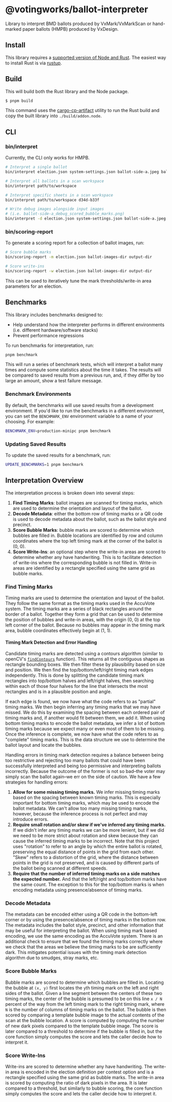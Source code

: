 # @votingworks/ballot-interpreter

Library to interpret BMD ballots produced by VxMark/VxMarkScan or hand-marked
paper ballots (HMPB) produced by VxDesign.

## Install

This library requires a
[supported version of Node and Rust](https://github.com/neon-bindings/neon#platform-support).
The easiest way to install Rust is via [rustup](https://rustup.rs/).

## Build

This will build both the Rust library and the Node package.

```sh
$ pnpm build
```

This command uses the
[cargo-cp-artifact](https://github.com/neon-bindings/cargo-cp-artifact) utility
to run the Rust build and copy the built library into `./build/addon.node`.

## CLI

### bin/interpret

Currently, the CLI only works for HMPB.

```sh
# Interpret a single ballot
bin/interpret election.json system-settings.json ballot-side-a.jpeg ballot-side-b.jpeg

# Interpret all ballots in a scan workspace
bin/interpret path/to/workspace

# Interpret specific sheets in a scan workspace
bin/interpret path/to/workspace d34d-b33f

# Write debug images alongside input images
# (i.e. ballot-side-a_debug_scored_bubble_marks.png)
bin/interpret -d election.json system-settings.json ballot-side-a.jpeg ballot-side-b.jpeg
```

### bin/scoring-report

To generate a scoring report for a collection of ballot images, run:

```sh
# Score bubble marks
bin/scoring-report -m election.json ballot-images-dir output-dir

# Score write-ins
bin/scoring-report -w election.json ballot-images-dir output-dir
```

This can be used to iteratively tune the mark thresholds/write-in area
parameters for an election.

## Benchmarks

This library includes benchmarks designed to:

- Help understand how the interpreter performs in different environments (i.e.
  different hardware/software stacks)
- Prevent performance regressions

To run benchmarks for interpretation, run:

```sh
pnpm benchmark
```

This will run a series of benchmark tests, which will interpret a ballot many
times and compute some statistics about the time it takes. The results will be
compared to saved results from a previous run, and, if they differ by too large
an amount, show a test failure message.

### Benchmark Environments

By default, the benchmarks will use saved results from a development
environment. If you'd like to run the benchmarks in a different environment, you
can set the `BENCHMARK_ENV` environment variable to a name of your choosing. For
example:

```sh
BENCHMARK_ENV=production-minipc pnpm benchmark
```

### Updating Saved Results

To update the saved results for a benchmark, run:

```sh
UPDATE_BENCHMARKS=1 pnpm benchmark
```

## Interpretation Overview

The interpretation process is broken down into several steps:

1. **Find Timing Marks**: ballot images are scanned for timing marks, which are
   used to determine the orientation and layout of the ballot.
2. **Decode Metadata**: either the bottom row of timing marks or a QR code is
   used to decode metadata about the ballot, such as the ballot style and
   precinct.
3. **Score Bubble Marks**: bubble marks are scored to determine which bubbles
   are filled in. Bubble locations are identified by row and column coordinates
   where the top left timing mark at the corner of the ballot is (0, 0).
4. **Score Write-Ins**: an optional step where the write-in areas are scored to
   determine whether any have handwriting. This is to facilitate detection of
   write-ins where the corresponding bubble is not filled in. Write-in areas are
   identified by a rectangle specified using the same grid as bubble marks.

### Find Timing Marks

Timing marks are used to determine the orientation and layout of the ballot.
They follow the same format as the timing marks used in the AccuVote system. The
timing marks are a series of black rectangles around the border of a ballot.
Together they form a grid that can be used to determine the position of bubbles
and write-in areas, with the origin (0, 0) at the top left corner of the ballot.
Because no bubbles may appear in the timing mark area, bubble coordinates
effectively begin at (1, 1).

#### Timing Mark Detection and Error Handling

Candidate timing marks are detected using a contours algorithm (similar to
openCV's
[`findContours`](https://docs.opencv.org/3.4/d4/d73/tutorial_py_contours_begin.html)
function). This returns all the contiguous shapes as rectangle bounding boxes.
We then filter these by plausibility based on size and position. We then find
the top/bottom/left/right timing mark edges independently. This is done by
splitting the candidate timing mark rectangles into top/bottom halves and
left/right halves, then searching within each of those four halves for the line
that intersects the most rectangles and is in a plausible position and angle.

If each edge is found, we now have what the code refers to as "partial" timing
marks. We then begin inferring any timing marks that we may have missed. We do
this by examining the spacing between each ordered pair of timing marks and, if
another would fit between them, we add it. When using bottom timing marks to
encode the ballot metadata, we infer a lot of bottom timing marks because we
expect many or even most of them to be missing. Once the inference is complete,
we now have what the code refers to as "complete" timing marks. This is the data
structure we use to determine the ballot layout and locate the bubbles.

Handling errors in timing mark detection requires a balance between being too
restrictive and rejecting too many ballots that could have been successfully
interpreted and being too permissive and interpreting ballots incorrectly.
Because the outcome of the former is not so bad–the voter may simply scan the
ballot again–we err on the side of caution. We have a few strategies for
handling errors:

1. **Allow for some missing timing marks.** We infer missing timing marks based
   on the spacing between known timing marks. This is especially important for
   bottom timing marks, which may be used to encode the ballot metadata. We
   can't allow too many missing timing marks, however, because the inference
   process is not perfect and may introduce errors.
2. **Require small rotation and/or skew if we've inferred any timing marks.** If
   we didn't infer any timing marks we can be more lenient, but if we did we
   need to be more strict about rotation and skew because they can cause the
   inferred timing marks to be incorrect. Note that this project uses "rotation"
   to refer to an angle by which the entire ballot is rotated, preserving the
   equal distance of points in the grid from each other. "Skew" refers to a
   distortion of the grid, where the distance between points in the grid is not
   preserved, and is caused by different parts of the ballot being scanned at
   different speeds.
3. **Require that the number of inferred timing marks on a side matches the
   expected number.** And that the left/right and top/bottom marks have the same
   count. The exception to this for the top/bottom marks is when encoding
   metadata using presence/absence of timing marks.

### Decode Metadata

The metadata can be encoded either using a QR code in the bottom-left corner or
by using the presence/absence of timing marks in the bottom row. The metadata
includes the ballot style, precinct, and other information that may be useful
for interpreting the ballot. When using timing mark based encoding, we use the
same encoding as the AccuVote system. There is an additional check to ensure
that we found the timing marks correctly where we check that the areas we
believe the timing marks to be are sufficiently dark. This mitigates potential
issues with the timing mark detection algorithm due to smudges, stray marks,
etc.

### Score Bubble Marks

Bubble marks are scored to determine which bubbles are filled in. Locating the
bubble at `(x, y)` first locates the `y`th timing mark on the left and right
sides of the ballot. Given a line segment between the centers of these two
timing marks, the center of the bubble is presumed to be on this line `x / N`
percent of the way from the left timing mark to the right timing mark, where `N`
is the number of columns of timing marks on the ballot. The bubble is then
scored by comparing a template bubble image to the actual contents of the scan
at the bubble location. A score is computed by computing the number of new dark
pixels compared to the template bubble image. The score is later compared to a
threshold to determine if the bubble is filled in, but the core function simply
computes the score and lets the caller decide how to interpret it.

### Score Write-Ins

Write-ins are scored to determine whether any have handwriting. The write-in
area is encoded in the election definition per contest option and is a rectangle
specified using the same grid as bubble marks. The write-in area is scored by
computing the ratio of dark pixels in the area. It is later compared to a
threshold, but similarly to bubble scoring, the core function simply computes
the score and lets the caller decide how to interpret it.
